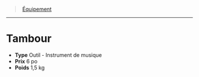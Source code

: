 ﻿---
!EquipmentItem
Type: Outil - Instrument de musique
Price: 6 po
Weight: 1,5 kg
Id: equipment_hd.md#tambour
ParentLink: equipment_hd.md#Équipement
Name: Tambour
ParentName: Équipement
NameLevel: 1
Attributes:
  Name: Tambour
  Markdown: >+
    # <!--Name-->Tambour<!--/Name-->


    - **Type** <!--Type-->Outil - Instrument de musique<!--/Type-->

    - **Prix** <!--Price-->6 po<!--/Price-->

    - **Poids** <!--Weight-->1,5 kg<!--/Weight-->

  Type: Outil - Instrument de musique
  Price: 6 po
  Weight: 1,5 kg
AttributesDictionary: >+
  Name: Tambour

  Markdown: >+

    # <!--Name-->Tambour<!--/Name-->





    - **Type** <!--Type-->Outil - Instrument de musique<!--/Type-->



    - **Prix** <!--Price-->6 po<!--/Price-->



    - **Poids** <!--Weight-->1,5 kg<!--/Weight-->



  Type: Outil - Instrument de musique

  Price: 6 po

  Weight: 1,5 kg

---
> [Équipement](hd_equipment.md)

---

# Tambour

- **Type** Outil - Instrument de musique
- **Prix** 6 po
- **Poids** 1,5 kg

